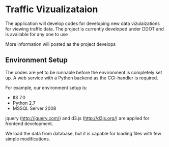 # Traffic Vizualizataion #

The application will develop codes for developing new data vizulaizations for viewing traffic data. The project is currently developed under DDOT and is available for any one to use 

More information will posted as the project develops 

## Environment Setup ##

The codes are yet to be runnable before the environment is completely set up. 
A web service with a Python backend as the CGI-handler is required.

For example, our environment setup is:
* IIS 7.0
* Python 2.7
* MSSQL Server 2008 

jquery (http://jquery.com/) and d3.js (http://d3js.org/) are applied for frontend development.

We load the data from database, but it is capable for loading files with few simple modifications.
